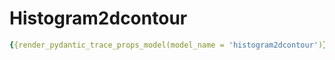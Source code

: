 # Histogram2dcontour
``` yaml
{{render_pydantic_trace_props_model(model_name = 'histogram2dcontour')}}
```
